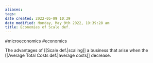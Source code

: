 ```yaml
---
aliases: 
tags: 
date created: 2022-05-09 10:39
date modified: Monday, May 9th 2022, 10:39:28 am
title: Economies of Scale def.
---
```


#microeconomics #economics

The advantages of [[Scale def.|scaling]] a business that arise when the [[Average Total Costs def.|average costs]] decrease.

